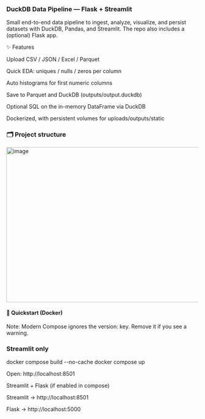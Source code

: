 ### DuckDB Data Pipeline — Flask + Streamlit

Small end-to-end data pipeline to ingest, analyze, visualize, and persist datasets with DuckDB, Pandas, and Streamlit.
The repo also includes a (optional) Flask app.

✨ Features

Upload CSV / JSON / Excel / Parquet

Quick EDA: uniques / nulls / zeros per column

Auto histograms for first numeric columns

Save to Parquet and DuckDB (outputs/output.duckdb)

Optional SQL on the in-memory DataFrame via DuckDB

Dockerized, with persistent volumes for uploads/outputs/static

### 🗂️ Project structure
<img width="587" height="407" alt="image" src="https://github.com/user-attachments/assets/82538765-7c69-433f-906d-f64a464f941a" />


#### 🚀 Quickstart (Docker)

Note: Modern Compose ignores the version: key. Remove it if you see a warning.

### Streamlit only
docker compose build --no-cache
docker compose up


Open: http://localhost:8501

Streamlit + Flask (if enabled in compose)

Streamlit → http://localhost:8501

Flask → http://localhost:5000
